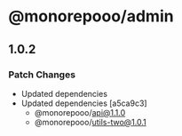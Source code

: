 # @monorepooo/admin

## 1.0.2

### Patch Changes

- Updated dependencies
- Updated dependencies [a5ca9c3]
  - @monorepooo/api@1.1.0
  - @monorepooo/utils-two@1.0.1
